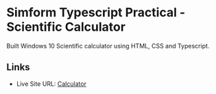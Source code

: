 # Simform Typescript Practical - Scientific Calculator

Built Windows 10 Scientific calculator using HTML, CSS and Typescript.

## Links

- Live Site URL: [Calculator](https://smit202.github.io/Scientific_Calculator_Typescript/)
